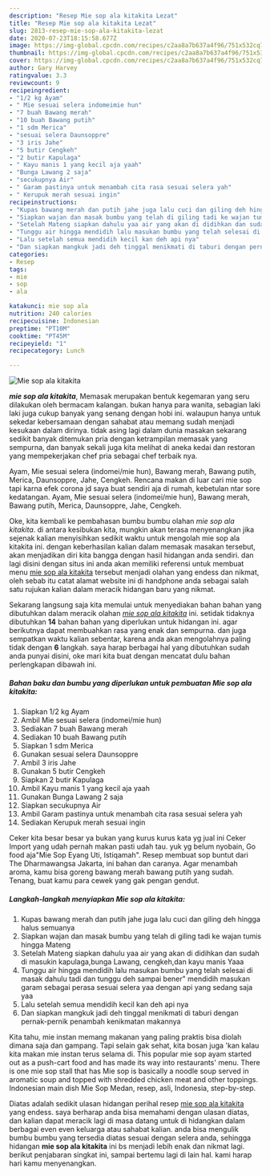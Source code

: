 ```yaml
---
description: "Resep Mie sop ala kitakita Lezat"
title: "Resep Mie sop ala kitakita Lezat"
slug: 2813-resep-mie-sop-ala-kitakita-lezat
date: 2020-07-23T18:15:58.677Z
image: https://img-global.cpcdn.com/recipes/c2aa8a7b637a4f96/751x532cq70/mie-sop-ala-kitakita-foto-resep-utama.jpg
thumbnail: https://img-global.cpcdn.com/recipes/c2aa8a7b637a4f96/751x532cq70/mie-sop-ala-kitakita-foto-resep-utama.jpg
cover: https://img-global.cpcdn.com/recipes/c2aa8a7b637a4f96/751x532cq70/mie-sop-ala-kitakita-foto-resep-utama.jpg
author: Gary Harvey
ratingvalue: 3.3
reviewcount: 9
recipeingredient:
- "1/2 kg Ayam"
- " Mie sesuai selera indomeimie hun"
- "7 buah Bawang merah"
- "10 buah Bawang putih"
- "1 sdm Merica"
- "sesuai selera Daunsoppre"
- "3 iris Jahe"
- "5 butir Cengkeh"
- "2 butir Kapulaga"
- " Kayu manis 1 yang kecil aja yaah"
- "Bunga Lawang 2 saja"
- "secukupnya Air"
- " Garam pastinya untuk menambah cita rasa sesuai selera yah"
- " Kerupuk merah sesuai ingin"
recipeinstructions:
- "Kupas bawang merah dan putih jahe juga lalu cuci dan giling deh hingga halus semuanya"
- "Siapkan wajan dan masak bumbu yang telah di giling tadi ke wajan tumis hingga Mateng"
- "Setelah Mateng siapkan dahulu yaa air yang akan di didihkan dan sudah di masukin kapulaga,bunga Lawang, cengkeh,dan kayu manis Yaaa"
- "Tunggu air hingga mendidih lalu masukan bumbu yang telah selesai di masak dahulu tadi dan tunggu deh sampai bener&#34; mendidih masukan garam sebagai perasa sesuai selera yaa dengan api yang sedang saja yaa"
- "Lalu setelah semua mendidih kecil kan deh api nya"
- "Dan siapkan mangkuk jadi deh tinggal menikmati di taburi dengan pernak-pernik penambah kenikmatan makannya"
categories:
- Resep
tags:
- mie
- sop
- ala

katakunci: mie sop ala 
nutrition: 240 calories
recipecuisine: Indonesian
preptime: "PT10M"
cooktime: "PT45M"
recipeyield: "1"
recipecategory: Lunch

---
```



![Mie sop ala kitakita](https://img-global.cpcdn.com/recipes/c2aa8a7b637a4f96/751x532cq70/mie-sop-ala-kitakita-foto-resep-utama.jpg)

<b><i>mie sop ala kitakita</i></b>, Memasak merupakan bentuk kegemaran yang seru dilakukan oleh bermacam kalangan. bukan hanya para wanita, sebagian laki laki juga cukup banyak yang senang dengan hobi ini. walaupun hanya untuk sekedar kebersamaan dengan sahabat atau memang sudah menjadi kesukaan dalam dirinya. tidak asing lagi dalam dunia masakan sekarang sedikit banyak ditemukan pria dengan ketrampilan memasak yang sempurna, dan banyak sekali juga kita melihat di aneka kedai dan restoran yang mempekerjakan chef pria sebagai chef terbaik nya.

Ayam, Mie sesuai selera (indomei/mie hun), Bawang merah, Bawang putih, Merica, Daunsoppre, Jahe, Cengkeh. Rencana makan di luar cari mie sop tapi karna efek corona jd saya buat sendiri aja di rumah, kebetulan ntar sore kedatangan. Ayam, Mie sesuai selera (indomei/mie hun), Bawang merah, Bawang putih, Merica, Daunsoppre, Jahe, Cengkeh.

Oke, kita kembali ke pembahasan bumbu bumbu olahan <i>mie sop ala kitakita</i>. di antara kesibukan kita, mungkin akan terasa menyenangkan jika sejenak kalian menyisihkan sedikit waktu untuk mengolah mie sop ala kitakita ini. dengan keberhasilan kalian dalam memasak masakan tersebut, akan menjadikan diri kita bangga dengan hasil hidangan anda sendiri. dan lagi disini dengan situs ini anda akan memiliki referensi untuk membuat menu <u>mie sop ala kitakita</u> tersebut menjadi olahan yang endess dan nikmat, oleh sebab itu catat alamat website ini di handphone anda sebagai salah satu rujukan kalian dalam meracik hidangan baru yang nikmat.


Sekarang langsung saja kita memulai untuk menyediakan bahan bahan yang dibutuhkan dalam meracik olahan <u><i>mie sop ala kitakita</i></u> ini. setidak tidaknya dibutuhkan <b>14</b> bahan bahan yang diperlukan untuk hidangan ini. agar berikutnya dapat membuahkan rasa yang enak dan sempurna. dan juga sempatkan waktu kalian sebentar, karena anda akan mengolahnya paling tidak dengan <b>6</b> langkah. saya harap berbagai hal yang dibutuhkan sudah anda punyai disini, oke mari kita buat dengan mencatat dulu bahan perlengkapan dibawah ini.

<!--inarticleads1-->

##### Bahan baku dan bumbu yang diperlukan untuk pembuatan Mie sop ala kitakita:

1. Siapkan 1/2 kg Ayam
1. Ambil  Mie sesuai selera (indomei/mie hun)
1. Sediakan 7 buah Bawang merah
1. Sediakan 10 buah Bawang putih
1. Siapkan 1 sdm Merica
1. Gunakan sesuai selera Daunsoppre
1. Ambil 3 iris Jahe
1. Gunakan 5 butir Cengkeh
1. Siapkan 2 butir Kapulaga
1. Ambil  Kayu manis 1 yang kecil aja yaah
1. Gunakan Bunga Lawang 2 saja
1. Siapkan secukupnya Air
1. Ambil  Garam pastinya untuk menambah cita rasa sesuai selera yah
1. Sediakan  Kerupuk merah sesuai ingin


Ceker kita besar besar ya bukan yang kurus kurus kata yg jual ini Ceker Import yang udah pernah makan pasti udah tau. yuk yg belum nyobain, Go food aja&#34;Mie Sop Eyang Uti, Istiqamah&#34;. Resep membuat sop buntut dari The Dharmawangsa Jakarta, ini bahan dan caranya. Agar menambah aroma, kamu bisa goreng bawang merah bawang putih yang sudah. Tenang, buat kamu para cewek yang gak pengan gendut. 

<!--inarticleads2-->

##### Langkah-langkah menyiapkan Mie sop ala kitakita:

1. Kupas bawang merah dan putih jahe juga lalu cuci dan giling deh hingga halus semuanya
1. Siapkan wajan dan masak bumbu yang telah di giling tadi ke wajan tumis hingga Mateng
1. Setelah Mateng siapkan dahulu yaa air yang akan di didihkan dan sudah di masukin kapulaga,bunga Lawang, cengkeh,dan kayu manis Yaaa
1. Tunggu air hingga mendidih lalu masukan bumbu yang telah selesai di masak dahulu tadi dan tunggu deh sampai bener&#34; mendidih masukan garam sebagai perasa sesuai selera yaa dengan api yang sedang saja yaa
1. Lalu setelah semua mendidih kecil kan deh api nya
1. Dan siapkan mangkuk jadi deh tinggal menikmati di taburi dengan pernak-pernik penambah kenikmatan makannya


Kita tahu, mie instan memang makanan yang paling praktis bisa diolah dimana saja dan gampang. Tapi selain gak sehat, kita bosan juga &#39;kan kalau kita makan mie instan terus selama di. This popular mie sop ayam started out as a push-cart food and has made its way into restaurants&#39; menu. There is one mie sop stall that has Mie sop is basically a noodle soup served in aromatic soup and topped with shredded chicken meat and other toppings. Indonesian main dish Mie Sop Medan, resep, asli, Indonesia, step-by-step. 

Diatas adalah sedikit ulasan hidangan perihal resep <u>mie sop ala kitakita</u> yang endess. saya berharap anda bisa memahami dengan ulasan diatas, dan kalian dapat meracik lagi di masa datang untuk di hidangkan dalam berbagai even even keluarga atau sahabat kalian. anda bisa mengulik bumbu bumbu yang tersedia diatas sesuai dengan selera anda, sehingga hidangan <b>mie sop ala kitakita</b> ini bs menjadi lebih enak dan nikmat lagi. berikut penjabaran singkat ini, sampai bertemu lagi di lain hal. kami harap hari kamu menyenangkan.
